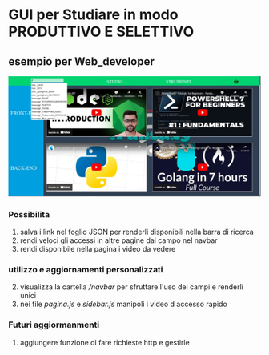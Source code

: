 # GUI per Studiare in modo PRODUTTIVO E SELETTIVO 
## esempio per Web_developer

![PaginaMENU](img_github/Cattura.JPG)

### Possibilita
1. salva i link nel foglio JSON per renderli disponibili nella barra di ricerca
2. rendi veloci gli accessi in altre pagine dal campo nel navbar
3. rendi disponibile nella pagina i video da vedere

### utilizzo e aggiornamenti personalizzati
2. visualizza la cartella */navbar* per sfruttare l'uso dei campi e renderli unici
3. nei file *pagina.js* e *sidebar.js* manipoli i video d accesso rapido

### Futuri aggiormanmenti 
1. aggiungere funzione di fare richieste http e gestirle